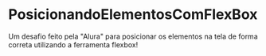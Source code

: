 # PosicionandoElementosComFlexBox
Um desafio feito pela "Alura" para posicionar os elementos na tela de forma correta utilizando a ferramenta flexbox!
